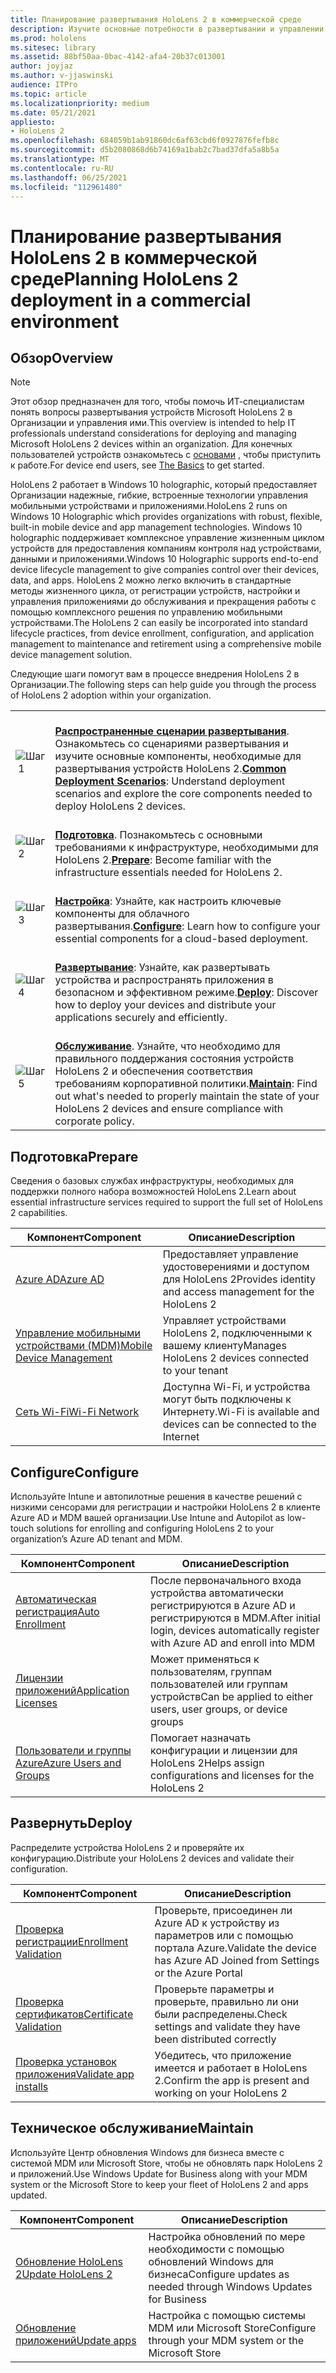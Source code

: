 ```yaml
---
title: Планирование развертывания HoloLens 2 в коммерческой среде
description: Изучите основные потребности в развертывании и управлении HoloLens в корпоративных средах, включая инфраструктуру, Azure Active Directory и управление мобильными устройствами.
ms.prod: hololens
ms.sitesec: library
ms.assetid: 88bf50aa-0bac-4142-afa4-20b37c013001
author: joyjaz
ms.author: v-jjaswinski
audience: ITPro
ms.topic: article
ms.localizationpriority: medium
ms.date: 05/21/2021
appliesto:
- HoloLens 2
ms.openlocfilehash: 684059b1ab91860dc6af63cbd6f0927876fefb8c
ms.sourcegitcommit: d5b2080868d6b74169a1bab2c7bad37dfa5a8b5a
ms.translationtype: MT
ms.contentlocale: ru-RU
ms.lasthandoff: 06/25/2021
ms.locfileid: "112961480"
---
```

# <a name="planning-hololens-2-deployment-in-a-commercial-environment"></a><span data-ttu-id="ff349-103">Планирование развертывания HoloLens 2 в коммерческой среде</span><span class="sxs-lookup"><span data-stu-id="ff349-103">Planning HoloLens 2 deployment in a commercial environment</span></span>

## <a name="overview"></a><span data-ttu-id="ff349-104">Обзор</span><span class="sxs-lookup"><span data-stu-id="ff349-104">Overview</span></span>
> [!NOTE]
> <span data-ttu-id="ff349-105">Этот обзор предназначен для того, чтобы помочь ИТ-специалистам понять вопросы развертывания устройств Microsoft HoloLens 2 в Организации и управления ими.</span><span class="sxs-lookup"><span data-stu-id="ff349-105">This overview is intended to help IT professionals understand considerations for deploying and managing Microsoft HoloLens 2 devices within an organization.</span></span> <span data-ttu-id="ff349-106">Для конечных пользователей устройств ознакомьтесь с [основами](hololens2-setup.md) , чтобы приступить к работе.</span><span class="sxs-lookup"><span data-stu-id="ff349-106">For device end users, see [The Basics](hololens2-setup.md) to get started.</span></span>

<span data-ttu-id="ff349-107">HoloLens 2 работает в Windows 10 holographic, который предоставляет Организации надежные, гибкие, встроенные технологии управления мобильными устройствами и приложениями.</span><span class="sxs-lookup"><span data-stu-id="ff349-107">HoloLens 2 runs on Windows 10 Holographic which provides organizations with robust, flexible, built-in mobile device and app management technologies.</span></span> <span data-ttu-id="ff349-108">Windows 10 holographic поддерживает комплексное управление жизненным циклом устройств для предоставления компаниям контроля над устройствами, данными и приложениями.</span><span class="sxs-lookup"><span data-stu-id="ff349-108">Windows 10 Holographic supports end-to-end device lifecycle management to give companies control over their devices, data, and apps.</span></span> <span data-ttu-id="ff349-109">HoloLens 2 можно легко включить в стандартные методы жизненного цикла, от регистрации устройств, настройки и управления приложениями до обслуживания и прекращения работы с помощью комплексного решения по управлению мобильными устройствами.</span><span class="sxs-lookup"><span data-stu-id="ff349-109">The HoloLens 2 can easily be incorporated into standard lifecycle practices, from device enrollment, configuration, and application management to maintenance and retirement using a comprehensive mobile device management solution.</span></span>

<span data-ttu-id="ff349-110">Следующие шаги помогут вам в процессе внедрения HoloLens 2 в Организации.</span><span class="sxs-lookup"><span data-stu-id="ff349-110">The following steps can help guide you through the process of HoloLens 2 adoption within your organization.</span></span>

| | |
|--|--|
| ![Шаг 1](images/1green.png)| <br/> <span data-ttu-id="ff349-112">**[Распространенные сценарии развертывания](hololens-requirements.md)**. Ознакомьтесь со сценариями развертывания и изучите основные компоненты, необходимые для развертывания устройств HoloLens 2.</span><span class="sxs-lookup"><span data-stu-id="ff349-112">**[Common Deployment Scenarios](hololens-requirements.md)**: Understand deployment scenarios and explore the core components needed to deploy HoloLens 2 devices.</span></span> |
| ![Шаг 2](images/2green.png)| <br/> <span data-ttu-id="ff349-114">**[Подготовка](#prepare)**. Познакомьтесь с основными требованиями к инфраструктуре, необходимыми для HoloLens 2.</span><span class="sxs-lookup"><span data-stu-id="ff349-114">**[Prepare](#prepare)**: Become familiar with the infrastructure essentials needed for HoloLens 2.</span></span> |
| ![Шаг 3](images/3green.png) | <br/> <span data-ttu-id="ff349-116">**[Настройка](#configure)**: Узнайте, как настроить ключевые компоненты для облачного развертывания.</span><span class="sxs-lookup"><span data-stu-id="ff349-116">**[Configure](#configure)**: Learn how to configure your essential components for a cloud-based deployment.</span></span> |
| ![Шаг 4](images/4green.png) | <br/> <span data-ttu-id="ff349-118">**[Развертывание](#deploy)**: Узнайте, как развертывать устройства и распространять приложения в безопасном и эффективном режиме.</span><span class="sxs-lookup"><span data-stu-id="ff349-118">**[Deploy](#deploy)**: Discover how to deploy your devices and distribute your applications securely and efficiently.</span></span> |
| ![Шаг 5](images/5green.png) | <br/> <span data-ttu-id="ff349-120">**[Обслуживание](#maintain)**. Узнайте, что необходимо для правильного поддержания состояния устройств HoloLens 2 и обеспечения соответствия требованиям корпоративной политики.</span><span class="sxs-lookup"><span data-stu-id="ff349-120">**[Maintain](#maintain)**: Find out what's needed to properly maintain the state of your HoloLens 2 devices and ensure compliance with corporate policy.</span></span> |

## <a name="prepare"></a><span data-ttu-id="ff349-121">Подготовка</span><span class="sxs-lookup"><span data-stu-id="ff349-121">Prepare</span></span>

<span data-ttu-id="ff349-122">Сведения о базовых службах инфраструктуры, необходимых для поддержки полного набора возможностей HoloLens 2.</span><span class="sxs-lookup"><span data-stu-id="ff349-122">Learn about essential infrastructure services required to support the full set of HoloLens 2 capabilities.</span></span> 

| <span data-ttu-id="ff349-123">Компонент</span><span class="sxs-lookup"><span data-stu-id="ff349-123">Component</span></span> | <span data-ttu-id="ff349-124">Описание</span><span class="sxs-lookup"><span data-stu-id="ff349-124">Description</span></span> |
|-----------|------------|
| [<span data-ttu-id="ff349-125">Azure AD</span><span class="sxs-lookup"><span data-stu-id="ff349-125">Azure AD</span></span>](hololens-identity.md) | <span data-ttu-id="ff349-126">Предоставляет управление удостоверениями и доступом для HoloLens 2</span><span class="sxs-lookup"><span data-stu-id="ff349-126">Provides identity and access management for the HoloLens 2</span></span>  |
| [<span data-ttu-id="ff349-127">Управление мобильными устройствами (MDM)</span><span class="sxs-lookup"><span data-stu-id="ff349-127">Mobile Device Management</span></span>](hololens-mdm-configure.md)| <span data-ttu-id="ff349-128">Управляет устройствами HoloLens 2, подключенными к вашему клиенту</span><span class="sxs-lookup"><span data-stu-id="ff349-128">Manages HoloLens 2 devices connected to your tenant</span></span>  |
| [<span data-ttu-id="ff349-129">Сеть Wi-Fi</span><span class="sxs-lookup"><span data-stu-id="ff349-129">Wi-Fi Network</span></span>](hololens-commercial-infrastructure.md)| <span data-ttu-id="ff349-130">Доступна Wi-Fi, и устройства могут быть подключены к Интернету.</span><span class="sxs-lookup"><span data-stu-id="ff349-130">Wi-Fi is available and devices can be connected to the Internet</span></span>  |

## <a name="configure"></a><span data-ttu-id="ff349-131">Configure</span><span class="sxs-lookup"><span data-stu-id="ff349-131">Configure</span></span>

<span data-ttu-id="ff349-132">Используйте Intune и автопилотные решения в качестве решений с низкими сенсорами для регистрации и настройки HoloLens 2 в клиенте Azure AD и MDM вашей организации.</span><span class="sxs-lookup"><span data-stu-id="ff349-132">Use Intune and Autopilot as low-touch solutions for enrolling and configuring HoloLens 2 to your organization’s Azure AD tenant and MDM.</span></span>

| <span data-ttu-id="ff349-133">Компонент</span><span class="sxs-lookup"><span data-stu-id="ff349-133">Component</span></span> | <span data-ttu-id="ff349-134">Описание</span><span class="sxs-lookup"><span data-stu-id="ff349-134">Description</span></span> |
|-----------|------------|
| [<span data-ttu-id="ff349-135">Автоматическая регистрация</span><span class="sxs-lookup"><span data-stu-id="ff349-135">Auto Enrollment</span></span>](hololens-enroll-mdm.md#auto-enrollment-in-mdm) | <span data-ttu-id="ff349-136">После первоначального входа устройства автоматически регистрируются в Azure AD и регистрируются в MDM.</span><span class="sxs-lookup"><span data-stu-id="ff349-136">After initial login, devices automatically register with Azure AD and enroll into MDM</span></span>  |
| [<span data-ttu-id="ff349-137">Лицензии приложений</span><span class="sxs-lookup"><span data-stu-id="ff349-137">Application Licenses</span></span>](hololens2-cloud-connected-configure.md#application-licenses)| <span data-ttu-id="ff349-138">Может применяться к пользователям, группам пользователей или группам устройств</span><span class="sxs-lookup"><span data-stu-id="ff349-138">Can be applied to either users, user groups, or device groups</span></span>  |
| [<span data-ttu-id="ff349-139">Пользователи и группы Azure</span><span class="sxs-lookup"><span data-stu-id="ff349-139">Azure Users and Groups</span></span>](hololens2-cloud-connected-configure.md#azure-users-and-groups) | <span data-ttu-id="ff349-140">Помогает назначать конфигурации и лицензии для HoloLens 2</span><span class="sxs-lookup"><span data-stu-id="ff349-140">Helps assign configurations and licenses for the HoloLens 2</span></span>  |

## <a name="deploy"></a><span data-ttu-id="ff349-141">Развернуть</span><span class="sxs-lookup"><span data-stu-id="ff349-141">Deploy</span></span>

<span data-ttu-id="ff349-142">Распределите устройства HoloLens 2 и проверяйте их конфигурацию.</span><span class="sxs-lookup"><span data-stu-id="ff349-142">Distribute your HoloLens 2 devices and validate their configuration.</span></span> 

| <span data-ttu-id="ff349-143">Компонент</span><span class="sxs-lookup"><span data-stu-id="ff349-143">Component</span></span> | <span data-ttu-id="ff349-144">Описание</span><span class="sxs-lookup"><span data-stu-id="ff349-144">Description</span></span> |
|-----------|------------|
| [<span data-ttu-id="ff349-145">Проверка регистрации</span><span class="sxs-lookup"><span data-stu-id="ff349-145">Enrollment Validation</span></span>](hololens2-corp-connected-deploy.md#enrollment-validation) | <span data-ttu-id="ff349-146">Проверьте, присоединен ли Azure AD к устройству из параметров или с помощью портала Azure.</span><span class="sxs-lookup"><span data-stu-id="ff349-146">Validate the device has Azure AD Joined from Settings or the Azure Portal</span></span> |
| [<span data-ttu-id="ff349-147">Проверка сертификатов</span><span class="sxs-lookup"><span data-stu-id="ff349-147">Certificate Validation</span></span>](hololens2-corp-connected-deploy.md#wi-fi-certificate-validation) | <span data-ttu-id="ff349-148">Проверьте параметры и проверьте, правильно ли они были распределены.</span><span class="sxs-lookup"><span data-stu-id="ff349-148">Check settings and validate they have been distributed correctly</span></span> |
| [<span data-ttu-id="ff349-149">Проверка установок приложения</span><span class="sxs-lookup"><span data-stu-id="ff349-149">Validate app installs</span></span>](hololens2-corp-connected-deploy.md#validate-lob-app-install) | <span data-ttu-id="ff349-150">Убедитесь, что приложение имеется и работает в HoloLens 2.</span><span class="sxs-lookup"><span data-stu-id="ff349-150">Confirm the app is present and working on your HoloLens 2</span></span> |

## <a name="maintain"></a><span data-ttu-id="ff349-151">Техническое обслуживание</span><span class="sxs-lookup"><span data-stu-id="ff349-151">Maintain</span></span>

<span data-ttu-id="ff349-152">Используйте Центр обновления Windows для бизнеса вместе с системой MDM или Microsoft Store, чтобы не обновлять парк HoloLens 2 и приложений.</span><span class="sxs-lookup"><span data-stu-id="ff349-152">Use Windows Update for Business along with your MDM system or the Microsoft Store to keep your fleet of HoloLens 2 and apps updated.</span></span>

| <span data-ttu-id="ff349-153">Компонент</span><span class="sxs-lookup"><span data-stu-id="ff349-153">Component</span></span> | <span data-ttu-id="ff349-154">Описание</span><span class="sxs-lookup"><span data-stu-id="ff349-154">Description</span></span> |
|-----------|------------|
| [<span data-ttu-id="ff349-155">Обновление HoloLens 2</span><span class="sxs-lookup"><span data-stu-id="ff349-155">Update HoloLens 2</span></span>](hololens-updates.md) | <span data-ttu-id="ff349-156">Настройка обновлений по мере необходимости с помощью обновлений Windows для бизнеса</span><span class="sxs-lookup"><span data-stu-id="ff349-156">Configure updates as needed through Windows Updates for Business</span></span> |
| [<span data-ttu-id="ff349-157">Обновление приложений</span><span class="sxs-lookup"><span data-stu-id="ff349-157">Update apps</span></span>](app-deploy-overview.md) | <span data-ttu-id="ff349-158">Настройка с помощью системы MDM или Microsoft Store</span><span class="sxs-lookup"><span data-stu-id="ff349-158">Configure through your MDM system or the Microsoft Store</span></span>
